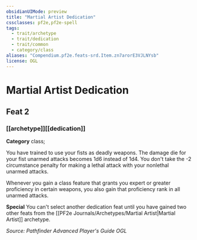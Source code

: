 ```yaml
---
obsidianUIMode: preview
title: "Martial Artist Dedication"
cssclasses: pf2e,pf2e-spell
tags:
  - trait/archetype
  - trait/dedication
  - trait/common
  - category/class
aliases: "Compendium.pf2e.feats-srd.Item.zn7arorE3VJLNYsb"
license: OGL
---
```

# Martial Artist Dedication
## Feat 2
### [[archetype]][[dedication]]

**Category** class; 




You have trained to use your fists as deadly weapons. The damage die for your fist unarmed attacks becomes 1d6 instead of 1d4. You don't take the -2 circumstance penalty for making a lethal attack with your nonlethal unarmed attacks.

Whenever you gain a class feature that grants you expert or greater proficiency in certain weapons, you also gain that proficiency rank in all unarmed attacks.

**Special** You can't select another dedication feat until you have gained two other feats from the [[PF2e Journals/Archetypes/Martial Artist|Martial Artist]] archetype.

*Source: Pathfinder Advanced Player's Guide*
*OGL*